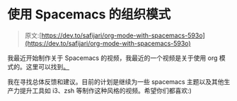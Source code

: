 # 使用 Spacemacs 的组织模式

> 原文:[https://dev.to/safijari/org-mode-with-spacemacs-593o](https://dev.to/safijari/org-mode-with-spacemacs-593o)

我最近开始制作关于 Spacemacs 的视频，我最近的一个视频是关于使用 org 模式的。这里可以找到[。](https://youtu.be/S4f-GUxu3CY)

我在寻找总体反馈和建议。目前的计划是继续为一些 spacemacs 主题以及其他生产力提升工具如 i3、zsh 等制作这种风格的视频。希望你们都喜欢:)